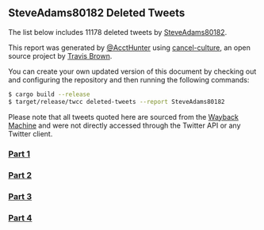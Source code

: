 ## SteveAdams80182 Deleted Tweets
The list below includes 11178 deleted tweets by
[SteveAdams80182](https://twitter.com/SteveAdams80182).


This report was generated by [@AcctHunter](https://twitter.com/accthunter) using [cancel-culture](https://github.com/travisbrown/cancel-culture),
an open source project by [Travis Brown](https://twitter.com/travisbrown).

You can create your own updated version of this document by checking out and configuring the
repository and then running the following commands:

```bash
$ cargo build --release
$ target/release/twcc deleted-tweets --report SteveAdams80182
```

Please note that all tweets quoted here are sourced from the
[Wayback Machine](https://web.archive.org) and were not directly accessed through the Twitter API or
any Twitter client.
### [Part 1](Accounts/SteveAdams80182-202208191715-deleted-part1.md)
### [Part 2](Accounts/SteveAdams80182-202208191715-deleted-part2.md)
### [Part 3](Accounts/SteveAdams80182-202208191715-deleted-part3.md)
### [Part 4](Accounts/SteveAdams80182-202208191715-deleted-part4.md)

